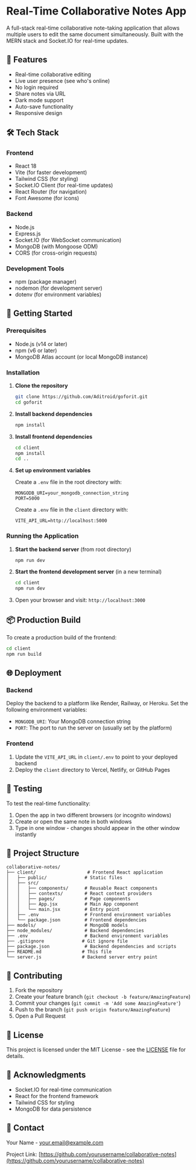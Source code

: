# Real-Time Collaborative Notes App

A full-stack real-time collaborative note-taking application that allows multiple users to edit the same document simultaneously. Built with the MERN stack and Socket.IO for real-time updates.

## 🌟 Features

- Real-time collaborative editing
- Live user presence (see who's online)
- No login required
- Share notes via URL
- Dark mode support
- Auto-save functionality
- Responsive design

## 🛠️ Tech Stack

### Frontend
- React 18
- Vite (for faster development)
- Tailwind CSS (for styling)
- Socket.IO Client (for real-time updates)
- React Router (for navigation)
- Font Awesome (for icons)

### Backend
- Node.js
- Express.js
- Socket.IO (for WebSocket communication)
- MongoDB (with Mongoose ODM)
- CORS (for cross-origin requests)

### Development Tools
- npm (package manager)
- nodemon (for development server)
- dotenv (for environment variables)

## 🚀 Getting Started

### Prerequisites

- Node.js (v14 or later)
- npm (v6 or later)
- MongoDB Atlas account (or local MongoDB instance)

### Installation

1. **Clone the repository**
   ```bash
   git clone https://github.com/Aditroid/goforit.git
   cd goforit
   ```

2. **Install backend dependencies**
   ```bash
   npm install
   ```

3. **Install frontend dependencies**
   ```bash
   cd client
   npm install
   cd ..
   ```

4. **Set up environment variables**

   Create a `.env` file in the root directory with:
   ```
   MONGODB_URI=your_mongodb_connection_string
   PORT=5000
   ```

   Create a `.env` file in the `client` directory with:
   ```
   VITE_API_URL=http://localhost:5000
   ```

### Running the Application

1. **Start the backend server** (from root directory)
   ```bash
   npm run dev
   ```

2. **Start the frontend development server** (in a new terminal)
   ```bash
   cd client
   npm run dev
   ```

3. Open your browser and visit: `http://localhost:3000`

## 📦 Production Build

To create a production build of the frontend:

```bash
cd client
npm run build
```

## 🌐 Deployment

### Backend
Deploy the backend to a platform like Render, Railway, or Heroku. Set the following environment variables:
- `MONGODB_URI`: Your MongoDB connection string
- `PORT`: The port to run the server on (usually set by the platform)

### Frontend
1. Update the `VITE_API_URL` in `client/.env` to point to your deployed backend
2. Deploy the `client` directory to Vercel, Netlify, or GitHub Pages

## 🧪 Testing

To test the real-time functionality:
1. Open the app in two different browsers (or incognito windows)
2. Create or open the same note in both windows
3. Type in one window - changes should appear in the other window instantly

## 📝 Project Structure

```
collaborative-notes/
├── client/                   # Frontend React application
│   ├── public/              # Static files
│   ├── src/
│   │   ├── components/      # Reusable React components
│   │   ├── contexts/        # React context providers
│   │   ├── pages/           # Page components
│   │   ├── App.jsx          # Main App component
│   │   └── main.jsx         # Entry point
│   ├── .env                 # Frontend environment variables
│   └── package.json         # Frontend dependencies
├── models/                  # MongoDB models
├── node_modules/            # Backend dependencies
├── .env                     # Backend environment variables
├── .gitignore              # Git ignore file
├── package.json             # Backend dependencies and scripts
├── README.md               # This file
└── server.js               # Backend server entry point
```

## 🤝 Contributing

1. Fork the repository
2. Create your feature branch (`git checkout -b feature/AmazingFeature`)
3. Commit your changes (`git commit -m 'Add some AmazingFeature'`)
4. Push to the branch (`git push origin feature/AmazingFeature`)
5. Open a Pull Request

## 📄 License

This project is licensed under the MIT License - see the [LICENSE](LICENSE) file for details.

## 🙏 Acknowledgments

- Socket.IO for real-time communication
- React for the frontend framework
- Tailwind CSS for styling
- MongoDB for data persistence

## 📧 Contact

Your Name - your.email@example.com

Project Link: [https://github.com/yourusername/collaborative-notes](https://github.com/yourusername/collaborative-notes)
